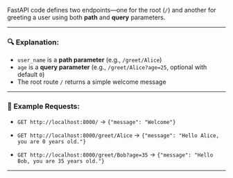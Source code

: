 FastAPI code defines two endpoints—one for the root (`/`) and another for greeting a user using both **path** and **query** parameters. 

---
### 🔍 Explanation:

* `user_name` is a **path parameter** (e.g., `/greet/Alice`)
* `age` is a **query parameter** (e.g., `/greet/Alice?age=25`, optional with default `0`)
* The root route `/` returns a simple welcome message

---

### 🔧 Example Requests:

* `GET http://localhost:8000/`
  → `{"message": "Welcome"}`

* `GET http://localhost:8000/greet/Alice`
  → `{"message": "Hello Alice, you are 0 years old."}`

* `GET http://localhost:8000/greet/Bob?age=35`
  → `{"message": "Hello Bob, you are 35 years old."}`

---

